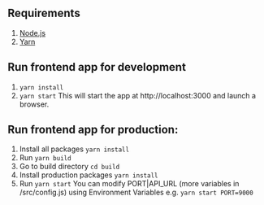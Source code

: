 ## Requirements
1. [Node.js](https://nodejs.org/en/download/)
2. [Yarn](https://yarnpkg.com/lang/en/docs/install/#mac-stable)


## Run frontend app for development
1. `yarn install`
2. `yarn start`
This will start the app at http://localhost:3000 and launch a browser.


## Run frontend app for production:
1. Install all packages `yarn install`
2. Run `yarn build`
3. Go to build directory `cd build`
4. Install production packages `yarn install`
5. Run `yarn start`
You can modify PORT|API_URL (more variables in /src/config.js) using Environment Variables e.g. `yarn start PORT=9000`
